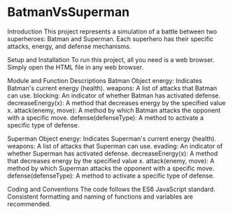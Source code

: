 # BatmanVsSuperman

Introduction
This project represents a simulation of a battle between two superheroes: Batman and Superman. Each superhero has their specific attacks, energy, and defense mechanisms.

Setup and Installation
To run this project, all you need is a web browser. Simply open the HTML file in any web browser.

Module and Function Descriptions
Batman Object
energy: Indicates Batman's current energy (health).
weapons: A list of attacks that Batman can use.
blocking: An indicator of whether Batman has activated defense.
decreaseEnergy(x): A method that decreases energy by the specified value x.
attack(enemy, move): A method by which Batman attacks the opponent with a specific move.
defense(defenseType): A method to activate a specific type of defense.

Superman Object
energy: Indicates Superman's current energy (health).
weapons: A list of attacks that Superman can use.
evading: An indicator of whether Superman has activated defense.
decreaseEnergy(x): A method that decreases energy by the specified value x.
attack(enemy, move): A method by which Superman attacks the opponent with a specific move.
defense(defenseType): A method to activate a specific type of defense.

Coding and Conventions
The code follows the ES6 JavaScript standard. Consistent formatting and naming of functions and variables are recommended.
